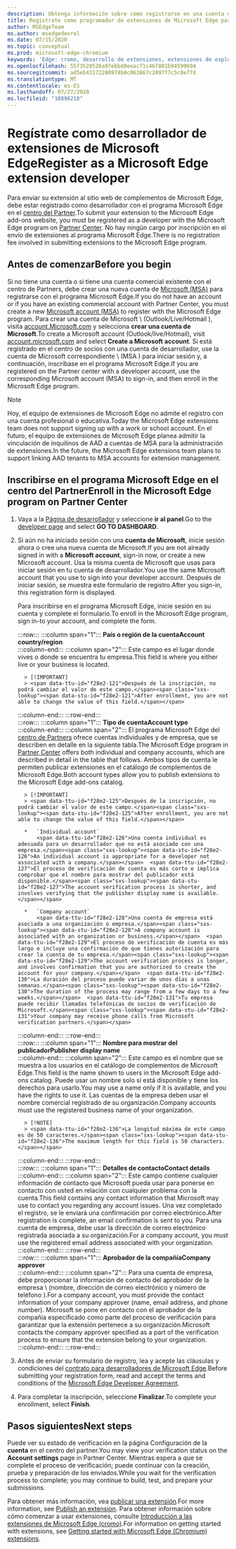 ```yaml
---
description: Obtenga información sobre cómo registrarse en una cuenta de desarrollador para publicar extensiones en el almacén de complementos de Microsoft Edge.
title: Regístrate como programador de extensiones de Microsoft Edge para publicar extensiones
author: MSEdgeTeam
ms.author: msedgedevrel
ms.date: 07/15/2020
ms.topic: conceptual
ms.prod: microsoft-edge-chromium
keywords: 'Edge: cromo, desarrollo de extensiones, extensiones de explorador, complementos, centro de Partners, desarrollador'
ms.openlocfilehash: 55f3520526a97ebbd8eeacf1c46f801b94599694
ms.sourcegitcommit: ad5eb43172280974b8c063867c2097f7c5c0e77d
ms.translationtype: MT
ms.contentlocale: es-ES
ms.lasthandoff: 07/27/2020
ms.locfileid: "10898210"
---
```

# <span data-ttu-id="f28e2-104">Regístrate como desarrollador de extensiones de Microsoft Edge</span><span class="sxs-lookup"><span data-stu-id="f28e2-104">Register as a Microsoft Edge extension developer</span></span>  

<span data-ttu-id="f28e2-105">Para enviar su extensión al sitio web de complementos de Microsoft Edge, debe estar registrado como desarrollador con el programa Microsoft Edge en el [centro del Partner][MicrosoftPartnerCenter].</span><span class="sxs-lookup"><span data-stu-id="f28e2-105">To submit your extension to the Microsoft Edge add-ons website, you must be registered as a developer with the Microsoft Edge program on [Partner Center][MicrosoftPartnerCenter].</span></span>  <span data-ttu-id="f28e2-106">No hay ningún cargo por inscripción en el envío de extensiones al programa Microsoft Edge.</span><span class="sxs-lookup"><span data-stu-id="f28e2-106">There is no registration fee involved in submitting extensions to the Microsoft Edge program.</span></span>  

## <span data-ttu-id="f28e2-107">Antes de comenzar</span><span class="sxs-lookup"><span data-stu-id="f28e2-107">Before you begin</span></span>  

<span data-ttu-id="f28e2-108">Si no tiene una cuenta o si tiene una cuenta comercial existente con el centro de Partners, debe crear una nueva cuenta de [Microsoft (MSA)][WindowsCommunityEverythingAboutMicrosoftAccounts] para registrarse con el programa Microsoft Edge.</span><span class="sxs-lookup"><span data-stu-id="f28e2-108">If you do not have an account or if you have an existing commercial account with Partner Center, you must create a new [Microsoft account (MSA)][WindowsCommunityEverythingAboutMicrosoftAccounts] to register with the Microsoft Edge program.</span></span>  <span data-ttu-id="f28e2-109">Para crear una cuenta de Microsoft \ (Outlook/Live/Hotmail \), visita [account.Microsoft.com][MicrosoftAccount] y selecciona **crear una cuenta de Microsoft**.</span><span class="sxs-lookup"><span data-stu-id="f28e2-109">To create a Microsoft account \(Outlook/live/Hotmail\), visit [account.microsoft.com][MicrosoftAccount] and select **Create a Microsoft account**.</span></span>  <span data-ttu-id="f28e2-110">Si está registrado en el centro de socios con una cuenta de desarrollador, use la cuenta de Microsoft correspondiente \ (MSA \) para iniciar sesión y, a continuación, inscríbase en el programa Microsoft Edge.</span><span class="sxs-lookup"><span data-stu-id="f28e2-110">If you are registered on the Partner center with a developer account, use the corresponding Microsoft account \(MSA\) to sign-in, and then enroll in the Microsoft Edge program.</span></span>  

> [!NOTE]
> <span data-ttu-id="f28e2-111">Hoy, el equipo de extensiones de Microsoft Edge no admite el registro con una cuenta profesional o educativa.</span><span class="sxs-lookup"><span data-stu-id="f28e2-111">Today the Microsoft Edge extensions team does not support signing up with a work or school account.</span></span>  <span data-ttu-id="f28e2-112">En el futuro, el equipo de extensiones de Microsoft Edge planea admitir la vinculación de inquilinos de AAD a cuentas de MSA para la administración de extensiones.</span><span class="sxs-lookup"><span data-stu-id="f28e2-112">In the future, the Microsoft Edge extensions team plans to support linking AAD tenants to MSA accounts for extension management.</span></span>  

## <span data-ttu-id="f28e2-113">Inscribirse en el programa Microsoft Edge en el centro del Partner</span><span class="sxs-lookup"><span data-stu-id="f28e2-113">Enroll in the Microsoft Edge program on Partner Center</span></span>  

1.  <span data-ttu-id="f28e2-114">Vaya a la [Página de desarrollador][MicrosoftPartnerCenter] y seleccione **ir al panel**.</span><span class="sxs-lookup"><span data-stu-id="f28e2-114">Go to the [developer page][MicrosoftPartnerCenter] and select **GO TO DASHBOARD**.</span></span>  
1.  <span data-ttu-id="f28e2-115">Si aún no ha iniciado sesión con una **cuenta de Microsoft**, inicie sesión ahora o cree una nueva cuenta de Microsoft.</span><span class="sxs-lookup"><span data-stu-id="f28e2-115">If you are not already signed in with a **Microsoft account**, sign-in now, or create a new Microsoft account.</span></span>  <span data-ttu-id="f28e2-116">Usa la misma cuenta de Microsoft que usas para iniciar sesión en tu cuenta de desarrollador.</span><span class="sxs-lookup"><span data-stu-id="f28e2-116">You use the same Microsoft account that you use to sign into your developer account.</span></span>  <span data-ttu-id="f28e2-117">Después de iniciar sesión, se muestra este formulario de registro.</span><span class="sxs-lookup"><span data-stu-id="f28e2-117">After you sign-in, this registration form is displayed.</span></span>  
    
    <span data-ttu-id="f28e2-118">Para inscribirse en el programa Microsoft Edge, inicie sesión en su cuenta y complete el formulario.</span><span class="sxs-lookup"><span data-stu-id="f28e2-118">To enroll in the Microsoft Edge program, sign in-to your account, and complete the form.</span></span>  
    <!-- -->
    :::row:::
       :::column span="1":::
          **<span data-ttu-id="f28e2-119">País o región de la cuenta</span><span class="sxs-lookup"><span data-stu-id="f28e2-119">Account country/region</span></span>**  
       :::column-end:::
       :::column span="2":::
          <span data-ttu-id="f28e2-120">Este campo es el lugar donde vives o donde se encuentra tu empresa.</span><span class="sxs-lookup"><span data-stu-id="f28e2-120">This field is where you either live or your business is located.</span></span>  
          
          > [!IMPORTANT]
          > <span data-ttu-id="f28e2-121">Después de la inscripción, no podrá cambiar el valor de este campo.</span><span class="sxs-lookup"><span data-stu-id="f28e2-121">After enrollment, you are not able to change the value of this field.</span></span>  
       :::column-end:::
    :::row-end:::  
    :::row:::
       :::column span="1":::
          **<span data-ttu-id="f28e2-122">Tipo de cuenta</span><span class="sxs-lookup"><span data-stu-id="f28e2-122">Account type</span></span>**  
       :::column-end:::
       :::column span="2":::
          <span data-ttu-id="f28e2-123">El programa Microsoft Edge del [centro de Partners][MicrosoftPartnerCenter] ofrece cuentas individuales y de empresa, que se describen en detalle en la siguiente tabla.</span><span class="sxs-lookup"><span data-stu-id="f28e2-123">The Microsoft Edge program in [Partner Center][MicrosoftPartnerCenter] offers both individual and company accounts, which are described in detail in the table that follows.</span></span>  <span data-ttu-id="f28e2-124">Ambos tipos de cuenta le permiten publicar extensiones en el catálogo de complementos de Microsoft Edge.</span><span class="sxs-lookup"><span data-stu-id="f28e2-124">Both account types allow you to publish extensions to the Microsoft Edge add-ons catalog.</span></span>  
          
          > [!IMPORTANT]
          > <span data-ttu-id="f28e2-125">Después de la inscripción, no podrá cambiar el valor de este campo.</span><span class="sxs-lookup"><span data-stu-id="f28e2-125">After enrollment, you are not able to change the value of this field.</span></span>  
          
          *   `Individual account`  
              <span data-ttu-id="f28e2-126">Una cuenta individual es adecuada para un desarrollador que no está asociado con una empresa.</span><span class="sxs-lookup"><span data-stu-id="f28e2-126">An individual account is appropriate for a developer not associated with a company.</span></span>  <span data-ttu-id="f28e2-127">El proceso de verificación de cuenta es más corto e implica comprobar que el nombre para mostrar del publicador está disponible.</span><span class="sxs-lookup"><span data-stu-id="f28e2-127">The account verification process is shorter, and involves verifying that the publisher display name is available.</span></span>  

          *   `Company account`  
              <span data-ttu-id="f28e2-128">Una cuenta de empresa está asociada a una organización o empresa.</span><span class="sxs-lookup"><span data-stu-id="f28e2-128">A company account is associated with an organization or business.</span></span>  <span data-ttu-id="f28e2-129">El proceso de verificación de cuenta es más largo e incluye una confirmación de que tienes autorización para crear la cuenta de tu empresa.</span><span class="sxs-lookup"><span data-stu-id="f28e2-129">The account verification process is longer, and involves confirmation that you are authorized to create the account for your company.</span></span>  <span data-ttu-id="f28e2-130">La duración del proceso puede variar de unos días a unas semanas.</span><span class="sxs-lookup"><span data-stu-id="f28e2-130">The duration of the process may range from a few days to a few weeks.</span></span>  <span data-ttu-id="f28e2-131">Tu empresa puede recibir llamadas telefónicas de socios de verificación de Microsoft.</span><span class="sxs-lookup"><span data-stu-id="f28e2-131">Your company may receive phone calls from Microsoft verification partners.</span></span>  
       :::column-end:::
    :::row-end:::  
    :::row:::
       :::column span="1":::
          **<span data-ttu-id="f28e2-132">Nombre para mostrar del publicador</span><span class="sxs-lookup"><span data-stu-id="f28e2-132">Publisher display name</span></span>**  
       :::column-end:::
       :::column span="2":::
          <span data-ttu-id="f28e2-133">Este campo es el nombre que se muestra a los usuarios en el catálogo de complementos de Microsoft Edge.</span><span class="sxs-lookup"><span data-stu-id="f28e2-133">This field is the name shown to users in the Microsoft Edge add-ons catalog.</span></span>  <span data-ttu-id="f28e2-134">Puede usar un nombre solo si está disponible y tiene los derechos para usarlo.</span><span class="sxs-lookup"><span data-stu-id="f28e2-134">You may use a name only if it is available, and you have the rights to use it.</span></span>  <span data-ttu-id="f28e2-135">Las cuentas de la empresa deben usar el nombre comercial registrado de su organización.</span><span class="sxs-lookup"><span data-stu-id="f28e2-135">Company accounts must use the registered business name of your organization.</span></span>  
          
          > [!NOTE]
          > <span data-ttu-id="f28e2-136">La longitud máxima de este campo es de 50 caracteres.</span><span class="sxs-lookup"><span data-stu-id="f28e2-136">The maximum length for this field is 50 characters.</span></span>  
       :::column-end:::
    :::row-end:::  
    :::row:::
       :::column span="1":::
          **<span data-ttu-id="f28e2-137">Detalles de contacto</span><span class="sxs-lookup"><span data-stu-id="f28e2-137">Contact details</span></span>**  
       :::column-end:::
       :::column span="2":::
          <span data-ttu-id="f28e2-138">Este campo contiene cualquier información de contacto que Microsoft pueda usar para ponerse en contacto con usted en relación con cualquier problema con la cuenta.</span><span class="sxs-lookup"><span data-stu-id="f28e2-138">This field contains any contact information that Microsoft may use to contact you regarding any account issues.</span></span>  <span data-ttu-id="f28e2-139">Una vez completado el registro, se le enviará una confirmación por correo electrónico.</span><span class="sxs-lookup"><span data-stu-id="f28e2-139">After registration is complete, an email confirmation is sent to you.</span></span>  <span data-ttu-id="f28e2-140">Para una cuenta de empresa, debe usar la dirección de correo electrónico registrada asociada a su organización.</span><span class="sxs-lookup"><span data-stu-id="f28e2-140">For a company account, you must use the registered email address associated with your organization.</span></span>  
       :::column-end:::
    :::row-end:::  
    :::row:::
       :::column span="1":::
          **<span data-ttu-id="f28e2-141">Aprobador de la compañía</span><span class="sxs-lookup"><span data-stu-id="f28e2-141">Company approver</span></span>**  
       :::column-end:::
       :::column span="2":::
          <span data-ttu-id="f28e2-142">Para una cuenta de empresa, debe proporcionar la información de contacto del aprobador de la empresa \ (nombre, dirección de correo electrónico y número de teléfono \).</span><span class="sxs-lookup"><span data-stu-id="f28e2-142">For a company account, you must provide the contact information of your company approver \(name, email address, and phone number\).</span></span>  <span data-ttu-id="f28e2-143">Microsoft se pone en contacto con el aprobador de la compañía especificado como parte del proceso de verificación para garantizar que la extensión pertenece a su organización.</span><span class="sxs-lookup"><span data-stu-id="f28e2-143">Microsoft contacts the company approver specified as a part of the verification process to ensure that the extension belong to your organization.</span></span>  
       :::column-end:::
    :::row-end:::  
    <!-- -->
    <!--
    1.  The **Account country/region** field  
        
        This field is where you either live or your business is located.  
        
        > [!IMPORTANT]
        > After enrollment, you are not able to change the value of this field.  
        
    1.  The **Account type** field  
        
        The Microsoft Edge program in [Partner Center][MicrosoftPartnerCenter] offers both individual and company accounts, which are described in detail in the table that follows.  Both account types allow you to publish extensions to the Microsoft Edge add-ons catalog.  
        
        > [!IMPORTANT]
        > After enrollment, you are not able to change the value of this field.  
        
        | Individual account | Company account |  
        |:--- |:--- |  
        | Individual accounts are appropriate for developers not associated with a company.  | Company accounts are associated with organizations and businesses.  |  
        | The account verification process is shorter, and involves verifying that the publisher display name is available.  | The account verification process is longer, and involves confirmation that you are authorized to create the account for your company.  The duration of the process may range from a few days to a few weeks.  Your company may receive phone calls from Microsoft verification partners.  |  
        
    1.  The **Publisher display name** field  
        
        This field is the name shown to users in the Microsoft Edge add-ons catalog.  You may use a name only if it is available, and you have the rights to use it.  Company accounts must use the registered business name of your organization.  
        
        > [!NOTE]
        > The maximum length for this field is 50 characters.  
        
    1.  The **Contact details** field  
        
        Any contact information that Microsoft may use to contact you regarding any account issues.  After registration is complete, an email confirmation is sent to you.  Company accounts must use the registered email address associated with your organization.  
        
    1.  The **Company approver** field  
        
        For company accounts, provide the contact information \(name, email address, and phone number\) of your company approver.  Microsoft contacts the company approver specified as a part of the verification process to ensure that the extensions belong to your organization.  
        -->
1. <span data-ttu-id="f28e2-144">Antes de enviar su formulario de registro, lea y acepte las cláusulas y condiciones del [contrato para desarrolladores de Microsoft Edge][MicrosoftAppDeveloperAgreement].</span><span class="sxs-lookup"><span data-stu-id="f28e2-144">Before submitting your registration form, read and accept the terms and conditions of the [Microsoft Edge Developer Agreement][MicrosoftAppDeveloperAgreement].</span></span>  
1. <span data-ttu-id="f28e2-145">Para completar la inscripción, seleccione **Finalizar**.</span><span class="sxs-lookup"><span data-stu-id="f28e2-145">To complete your enrollment, select **Finish**.</span></span>  

## <span data-ttu-id="f28e2-146">Pasos siguientes</span><span class="sxs-lookup"><span data-stu-id="f28e2-146">Next steps</span></span>  

<span data-ttu-id="f28e2-147">Puede ver su estado de verificación en la página Configuración de la **cuenta** en el centro del partner.</span><span class="sxs-lookup"><span data-stu-id="f28e2-147">You may view your verification status on the **Account settings** page in Partner Center.</span></span>  <span data-ttu-id="f28e2-148">Mientras espera a que se complete el proceso de verificación; puede continuar con la creación, prueba y preparación de los enviados.</span><span class="sxs-lookup"><span data-stu-id="f28e2-148">While you wait for the verification process to complete; you may continue to build, test, and prepare your submissions.</span></span>  

<span data-ttu-id="f28e2-149">Para obtener más información, vea [publicar una extensión][ExtensionsChromiumPublishExtension].</span><span class="sxs-lookup"><span data-stu-id="f28e2-149">For more information, see [Publish an extension][ExtensionsChromiumPublishExtension].</span></span>  <span data-ttu-id="f28e2-150">Para obtener información sobre cómo comenzar a usar extensiones, consulte [Introducción a las extensiones de Microsoft Edge (cromo)][ExtensionsChromiumGettingStartedIndex].</span><span class="sxs-lookup"><span data-stu-id="f28e2-150">For information on getting started with extensions, see [Getting started with Microsoft Edge (Chromium) extensions][ExtensionsChromiumGettingStartedIndex].</span></span>  

<!-- links -->  

[ExtensionsChromiumGettingStartedIndex]: ../getting-started/index.md "Introducción a Microsoft Edge (cromo) | Microsoft docs"  
[ExtensionsChromiumPublishExtension]:  ./publish-extension.md "Publicar una extensión | Microsoft docs"  

[MicrosoftAppDeveloperAgreement]:  /legal/windows/agreements/app-developer-agreement "Acuerdo de desarrollador de aplicaciones | Microsoft docs"  

[MicrosoftAccount]:  https://account.microsoft.com/account "Cuenta de Microsoft"  

[MicrosoftPartnerCenter]:  https://partner.microsoft.com/dashboard/microsoftedge/public/login?ref=dd "Centro de socios"  

[WindowsCommunityEverythingAboutMicrosoftAccounts]:  https://community.windows.com/stories/everything-you-need-to-know-about-microsoft-accounts "Microsoft (o MSA)"  